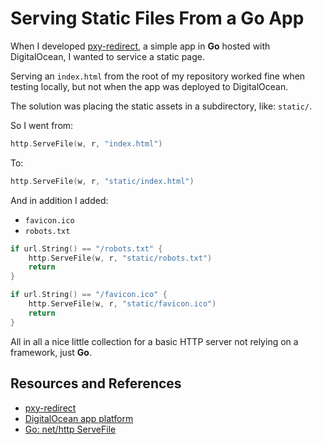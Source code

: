 # Serving Static Files From a Go App

When I developed [pxy-redirect](https://github.com/jonasbn/pxy-redirect), a simple app in **Go** hosted with DigitalOcean, I wanted to service a static page.

Serving an `index.html` from the root of my repository worked fine when testing locally, but not when the app was deployed to DigitalOcean.

The solution was placing the static assets in a subdirectory, like: `static/`.

So I went from:

```go
http.ServeFile(w, r, "index.html")
```

To:

```go
http.ServeFile(w, r, "static/index.html")
```

And in addition I added:

- `favicon.ico`
- `robots.txt`

```go
if url.String() == "/robots.txt" {
    http.ServeFile(w, r, "static/robots.txt")
    return
}

if url.String() == "/favicon.ico" {
    http.ServeFile(w, r, "static/favicon.ico")
    return
}
```

All in all a nice little collection for a basic HTTP server not relying on a framework, just **Go**.

## Resources and References

- [pxy-redirect](https://github.com/jonasbn/pxy-redirect)
- [DigitalOcean app platform](https://www.digitalocean.com/products/app-platform)
- [Go: net/http ServeFile](https://pkg.go.dev/net/http#ServeFile)
